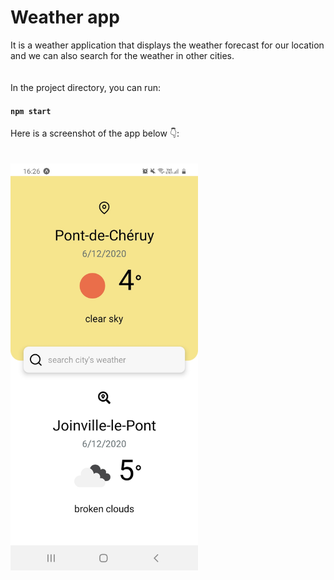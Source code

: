 # Weather app
It is a weather application that displays the weather forecast for our location and we can also search for the weather in other cities. 
<br>
<br>
<br>
In the project directory, you can run:

#### `npm start`

Here is a screenshot of the app below 👇:
<br>
<br>
<br>
<img src="./assets/app-preview.jpg" alt="the preview of the todo app" width="300">

